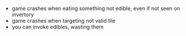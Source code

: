 - game crashes when eating something not edible, even if not seen on invertory
- game crashes when targeting not valid tile
- you can invoke edibles, wasting them